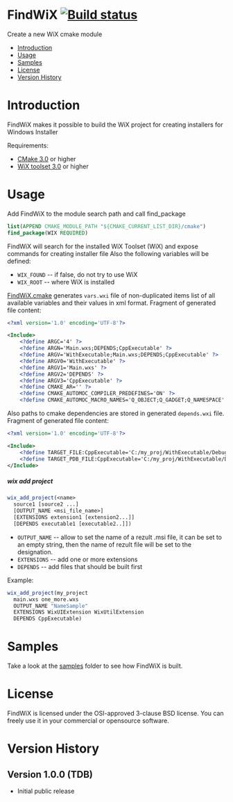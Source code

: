 # FindWiX [![Build status](https://ci.appveyor.com/api/projects/status/4iagwdkceft3fb0o?svg=true)](https://ci.appveyor.com/project/sqzhr/findwix-73k2b)

Create a new WiX cmake module
* [Introduction](#introduction)
* [Usage](#usage)
* [Samples](#samples) 
* [License](#license) 
* [Version History](#version-history)

# Introduction
FindWiX makes it possible to build the WiX project for creating installers for Windows Installer

Requirements:
- [CMake 3.0](https://cmake.org/download/) or higher
- [WiX toolset 3.0](http://wixtoolset.org/releases/) or higher

# Usage
Add FindWiX to the module search path and call find_package
```cmake
list(APPEND CMAKE_MODULE_PATH "${CMAKE_CURRENT_LIST_DIR}/cmake")
find_package(WIX REQUIRED)
```
FindWiX will search for the installed WiX Toolset (WiX) and expose commands for creating installer file 
Also the following variables will be defined:
* ```WIX_FOUND``` -- if false, do not try to use WiX
* ```WIX_ROOT``` -- where WiX is installed

[FindWiX.cmake](cmake/FindWix.cmake) generates `vars.wxi` file of non-duplicated items list of all available variables and their values in xml format.
Fragment of generated file content:
```XML
<?xml version='1.0' encoding='UTF-8'?>

<Include>
	<?define ARGC='4' ?>
	<?define ARGN='Main.wxs;DEPENDS;CppExecutable' ?>
	<?define ARGV='WithExecutable;Main.wxs;DEPENDS;CppExecutable' ?>
	<?define ARGV0='WithExecutable' ?>
	<?define ARGV1='Main.wxs' ?>
	<?define ARGV2='DEPENDS' ?>
	<?define ARGV3='CppExecutable' ?>
	<?define CMAKE_AR='' ?>
	<?define CMAKE_AUTOMOC_COMPILER_PREDEFINES='ON' ?>
	<?define CMAKE_AUTOMOC_MACRO_NAMES='Q_OBJECT;Q_GADGET;Q_NAMESPACE' ?>
```
Also paths to cmake dependencies are stored in generated `depends.wxi` file.
Fragment of generated file content:
```XML
<?xml version='1.0' encoding='UTF-8'?>

<Include>
	<?define TARGET_FILE:CppExecutable='C:/my_proj/WithExecutable/Debug/CppExecutable.exe' ?>
	<?define TARGET_PDB_FILE:CppExecutable='C:/my_proj/WithExecutable/Debug/CppExecutable.pdb' ?>
</Include>
```

##### wix add project
```cmake
wix_add_project(<name>
  source1 [source2 ...]
  [OUTPUT_NAME <msi_file_name>]
  [EXTENSIONS extension1 [extension2...]]
  [DEPENDS executable1 [executable2..]])
```
  * `OUTPUT_NAME` -- allow to set the name of a rezult .msi file, it can be set to an empty string, then the name of rezult file will be set to the <name> designation.
  * `EXTENSIONS` -- add one or more extensions
  * `DEPENDS` -- add files that should be built first
  
  Example:
  ```cmake
  wix_add_project(my_project 
    main.wxs one_more.wxs 
    OUTPUT_NAME "NameSample" 
    EXTENSIONS WixUIExtension WixUtilExtension
    DEPENDS CppExecutable)
  ```  

# Samples 
Take a look at the [samples](samples/) folder to see how FindWiX is built.

# License
FindWiX is licensed under the OSI-approved 3-clause BSD license. You can freely use it in your commercial or opensource software.

# Version History

## Version 1.0.0 (TDB)
- Initial public release
